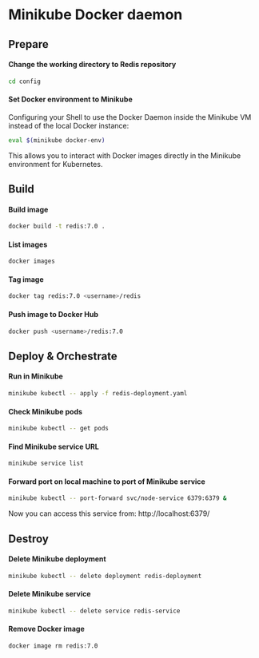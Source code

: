 # Minikube Docker daemon
## Prepare
#### Change the working directory to Redis repository
```bash
cd config
```
#### Set Docker environment to Minikube
Configuring your Shell to use the Docker Daemon inside the Minikube VM instead of the local Docker instance:  

```bash
eval $(minikube docker-env)
```

This allows you to interact with Docker images directly in the Minikube environment for Kubernetes.

## Build
#### Build image
```bash
docker build -t redis:7.0 .
```
#### List images
```bash
docker images
```
#### Tag image
```bash
docker tag redis:7.0 <username>/redis  
```
#### Push image to Docker Hub
```bash
docker push <username>/redis:7.0  
```

## Deploy & Orchestrate
#### Run in Minikube
```bash
minikube kubectl -- apply -f redis-deployment.yaml
```
#### Check Minikube pods
```bash
minikube kubectl -- get pods
```
#### Find Minikube service URL
```bash
minikube service list
```
#### Forward port on local machine to port of Minikube service
```bash
minikube kubectl -- port-forward svc/node-service 6379:6379 &
```
Now you can access this service from: http://localhost:6379/ 

## Destroy
#### Delete Minikube deployment
```bash
minikube kubectl -- delete deployment redis-deployment
```
#### Delete Minikube service
```bash
minikube kubectl -- delete service redis-service
```
#### Remove Docker image
```bash
docker image rm redis:7.0
```
